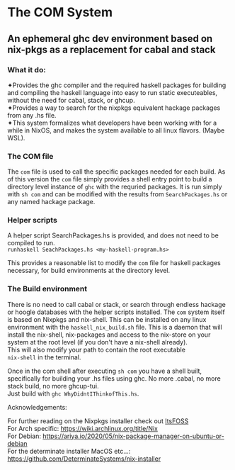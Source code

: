 # The COM System
## An ephemeral ghc dev environment based on nix-pkgs as a replacement for cabal and stack 

  
### What it do:
  
✦Provides the ghc compiler and the required haskell packages for building and compiling the haskell language into easy to run static executeables, 
without the need for cabal, stack, or ghcup.   
✦Provides a way to search for the nixpkgs equivalent hackage packages from any .hs file.   
✦This system formalizes what developers have been
working with for a while in NixOS, and makes the system available to all linux flavors. (Maybe WSL).    
  
### The COM file
  
The ```com``` file is used to call the specific packages needed for each build.
As of this version the ```com``` file simply provides a shell entry point to build 
a directory level instance of ```ghc``` with the requried packages. It is run simply with 
```sh com``` and can be modified with the results from ```SearchPackages.hs``` or any named hackage package.
  
### Helper scripts
  
A helper script SearchPackages.hs is provided, and does not need to be compiled to run.  
```runhaskell SeachPackages.hs <my-haskell-program.hs>```  

This provides a reasonable list to modify the ```com``` file for haskell packages necessary, 
for build environments at the directory level.  
  
### The Build environment

There is no need to call cabal or stack, or search through endless hackage or hoogle
databases with the helper scripts installed. The ```com``` system itself is based on 
Nixpkgs and nix-shell. This can be installed on any linux environment with the 
```haskell_nix_build.sh``` file. This is a daemon that will install the nix-shell, nix-packages and access
to the nix-store on your system at the root level (if you don't have a nix-shell already).  
This will also modify your path to contain the root executable  
```nix-shell``` in the terminal.  

Once in the com shell after executing ```sh com``` you have a shell built, specifically for building
your .hs files using ghc. No more .cabal, no more stack build, no more ghcup-tui.   
Just build with ```ghc WhyDidntIThinkofThis.hs```. 


Acknowledgements:

For further reading on the Nixpkgs installer check out [ItsFOSS](https://itsfoss.com/ubuntu-install-nix-package-manager/)  
For Arch specific: https://wiki.archlinux.org/title/Nix  
For Debian: https://ariya.io/2020/05/nix-package-manager-on-ubuntu-or-debian  
For the determinate installer MacOS etc...: https://github.com/DeterminateSystems/nix-installer  
